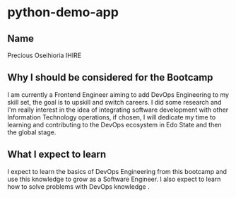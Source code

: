 # python-demo-app
## Name
Precious Oseihioria IHIRE
## Why I should be considered for the Bootcamp
I am currently a Frontend Engineer aiming to add DevOps Engineering to my skill set, the goal is to upskill and switch careers. I did some research and I'm really interest in the idea of integrating software development with other Information Technology operations, if chosen, I will dedicate my time to learning and contributing to the DevOps ecosystem in Edo State and then the global stage.
## What I expect to learn
I expect to learn the basics of DevOps Engineering from this bootcamp and use this knowledge to grow as a Software Engineer. I also expect to learn how to solve problems with DevOps knowledge .
